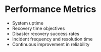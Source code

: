 # Performance Metrics

- System uptime
- Recovery time objectives
- Disaster recovery success rates
- Incident frequency and resolution time
- Continuous improvement in reliability

